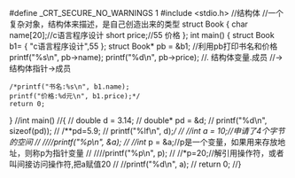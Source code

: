 #define _CRT_SECURE_NO_WARNINGS 1
#include <stdio.h>
//结构体
//一个复杂对象，结构体来描述，是自己创造出来的类型
struct Book
{
	char name[20];//c语言程序设计
	short price;//55 价格
};
int main()
{
	struct Book b1=
	{
		"c语言程序设计",55
	};
	struct Book* pb = &b1;
	//利用pb打印书名和价格
	printf("%s\n", pb->name);
	printf("%d\n", pb->price);
	//.  结构体变量.成员
	//->  结构体指针->成员

	/*printf("书名:%s\n", b1.name);
	printf("价格:%d元\n", b1.price);*/
	return 0;
}
//int main()
//{
//	double d = 3.14;
//	double* pd = &d;
//	printf("%d\n", sizeof(pd));
//	/**pd=5.9;
//	printf("%lf\n", d);*/
//	//int a = 10;//申请了4个字节的空间
//	////printf("%p\n", &a);
//	//int* p = &a;//p是一个变量，如果用来存放地址，则称p为指针变量
//	////printf("%p\n", p);
//	//*p=20;//解引用操作符，或者叫间接访问操作符,把a赋值20
//	//printf("%d\n", a);
//	return 0;
//}
